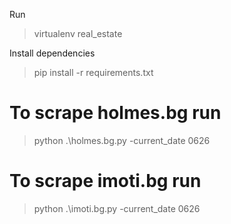 Run
> virtualenv real_estate

Install dependencies
> pip install -r requirements.txt

# To scrape holmes.bg run
> python .\holmes.bg.py -current_date 0626

# To scrape imoti.bg run
> python .\imoti.bg.py -current_date 0626

